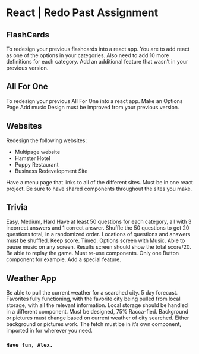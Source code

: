 # React | Redo Past Assignment

## FlashCards

To redesign your previous flashcards into a react app. 
You are to add react as one of the options in your categories.
Also need to add 10 more definitions for each category. 
Add an additional feature that wasn’t in your previous version.

## All For One

To redesign your previous All For One into a react app.
Make an Options Page
Add music
Design must be improved from your previous version.

## Websites

Redesign the following websites:
- Multipage website
- Hamster Hotel
- Puppy Restaurant
- Business Redevelopment Site
  
Have a menu page that links to all of the different sites.
Must be in one react project.
Be sure to have shared components throughout the sites you make.

## Trivia

Easy, Medium, Hard
Have at least 50 questions for each category, all with 3 incorrect answers and 1 correct answer.
Shuffle the 50 questions to get 20 questions total, in a randomized order.
Locations of questions and answers must be shuffled. 
Keep score.
Timed.
Options screen with Music. Able to pause music on any screen.
Results screen should show the total score/20.
Be able to replay the game. 
Must re-use components. Only one Button component for example. 
Add a special feature.

## Weather App

Be able to pull the current weather for a searched city. 
5 day forecast.
Favorites fully functioning, with the favorite city being pulled from local storage, with all the relevant information.
Local storage should be handled in a different component.
Must be designed, 75% Racca-fied.
Background or pictures must change based on current weather of city searched. Either background or pictures work. 
The fetch must be in it’s own component, imported in for wherever you need. 

### `Have fun, Alex.`